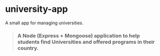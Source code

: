 # university-app
A small app for managing universities. 

> ### A Node (Express + Mongoose) application to help students find Universities and offered programs in their country. 
